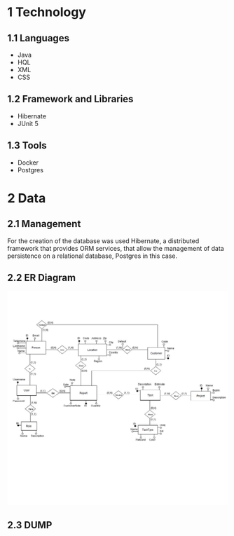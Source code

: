 # 1 Technology #  
## 1.1 Languages ##  
- Java  
- HQL  
- XML  
- CSS  
## 1.2 Framework and Libraries ##  
- Hibernate  
- JUnit 5  
## 1.3 Tools ##  
- Docker  
- Postgres  
# 2 Data #
## 2.1 Management ##  
For the creation of the database was used Hibernate, 
a distributed framework that provides ORM services, 
that allow the management of data persistence on a relational database, Postgres in this case.   
## 2.2 ER Diagram ##  
![Diagram](resurces/images/er.jpg)
## 2.3 DUMP ##  